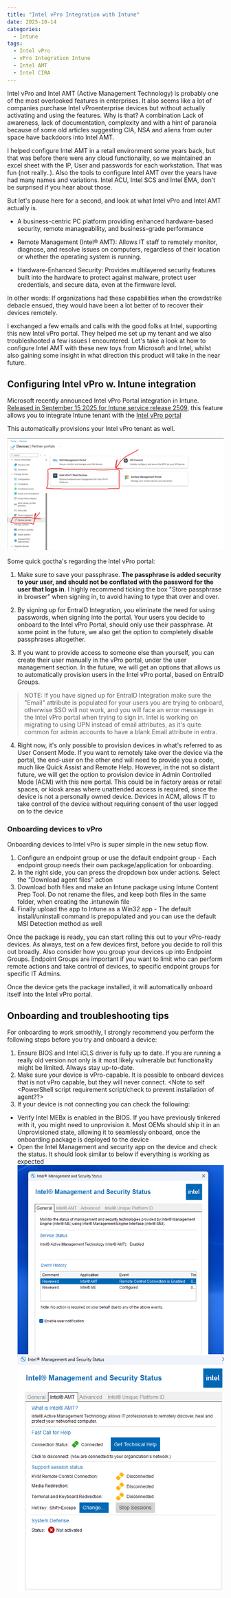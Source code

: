 ```yaml
---
title: "Intel vPro Integration with Intune"
date: 2025-10-14
categories:
  - Intune
tags:
  - Intel vPro
  - vPro Integration Intune
  - Intel AMT
  - Intel CIRA
---
```


Intel vPro and Intel AMT (Active Management Technology) is probably one of the most overlooked features in enterprises. It also seems like a lot of companies purchase Intel vProenterprise devices but without actually activating and using the features. Why is that? A combination Lack of awareness, lack of documentation, complexity and with a hint of paranoia because of some old articles suggesting CIA, NSA and aliens from outer space have backdoors into Intel AMT.

I helped configure Intel AMT in a retail environment some years back, but that was before there were any cloud functionality, so we maintained an excel sheet with the IP, User and passwords for each workstation. That was fun (not really..). Also the tools to configure Intel AMT over the years have had many names and variations. Intel ACU, Intel SCS and Intel EMA, don't be surprised if you hear about those.

But let's pause here for a second, and look at what Intel vPro and Intel AMT actually is.

* A business-centric PC platform providing enhanced hardware-based security, remote manageability, and business-grade performance

* Remote Management (Intel® AMT): Allows IT staff to remotely monitor, diagnose, and resolve issues on computers, regardless of their location or whether the operating system is running.

* Hardware-Enhanced Security: Provides multilayered security features built into the hardware to protect against malware, protect user credentials, and secure data, even at the firmware level.

In other words: If organizations had these capabilities when the crowdstrike debacle ensued, they would have been a lot better of to recover their devices remotely.

I exchanged a few emails and calls with the good folks at Intel, supporting this new Intel vPro portal. They helped me set up my tenant and we also troubleshooted a few issues I encountered.
Let's take a look at how to configure Intel AMT with these new toys from Microsoft and Intel, whilst also gaining some insight in what direction this product will take in the near future.

## Configuring Intel vPro w. Intune integration

Microsoft recently announced Intel vPro Portal integration in Intune. [Released in September 15 2025 for Intune service release 2509](https://learn.microsoft.com/en-us/intune/intune-service/fundamentals/whats-new#intel-vpro-fleet-services-integration-in-intune-partner-portal-), this feature allows you to integrate Intune tenant with the [Intel vPro portal](https://vprofleet.intel.com/)

This automatically provisions your Intel vPro tenant as well.

![IntelvPro](/assets/images/2025-10-10-IntelvPro-Intune-Integration/IntelvPro-Portal.png?raw=true "Intel vPro Intune Portal Integration")

Some quick goctha's regarding the Intel vPro portal:

1) Make sure to save your passphrase. **The passphrase is added security to your user, and should not be conflated with the password for the user that logs in**. I highly recommend ticking the box "Store passphrase in browser" when signing in, to avoid having to type that over and over.

2) By signing up for EntraID Integration, you eliminate the need for using passwords, when signing into the portal. Your users you decide to onboard to the Intel vPro Portal, should only use their passphrase. At some point in the future, we also get the option to completely disable passphrases altogether.

3) If you want to provide access to someone else than yourself, you can create their user manually in the vPro portal, under the user management section. In the future, we will get an options that allows us to automatically provision users in the Intel vPro portal, based on EntraID Groups.

>NOTE: If you have signed up for EntraID Integration make sure the "Email" attribute is populated for your users you are trying to onboard, otherwise SSO will not work, and you will face an error message in the Intel vPro portal when trying to sign in. Intel is working on migrating to using UPN instead of email attributes, as it's quite common for admin accounts to have a blank Email attribute in entra.

4) Right now, it's only possible to provision devices in what's referred to as User Consent Mode. If you want to remotely take over the device via the portal, the end-user on the other end will need to provide you a code, much like Quick Assist and Remote Help. However, in the not so distant future, we will get the option to provision device in Admin Controlled Mode (ACM) with this new portal. This could be in factory areas or retail spaces, or kiosk areas where unattended access is required, since the device is not a personally owned device. Devices in ACM, allows IT to take control of the device without requiring consent of the user logged on to the device

### Onboarding devices to vPro

Onboarding devices to Intel vPro is super simple in the new setup flow.

1) Configure an endpoint group or use the default endpoint group - Each endpoint group needs their own package/application for onboarding.
2) In the right side, you can press the dropdown box under actions. Select the "Download agent files" action
3) Download both files and make an Intune package using Intune Content Prep Tool. Do not rename the files, and keep both files in the same folder, when creating the .intunewin file
4) Finally upload the app to Intune as a Win32 app - The default install/uninstall command is prepopulated and you can use the default MSI Detection method as well

Once the package is ready, you can start rolling this out to your vPro-ready devices. As always, test on a few devices first, before you decide to roll this out broadly. Also consider how you group your devices up into Endpoint Groups. Endpoint Groups are important if you want to limit who can perform remote actions and take control of devices, to specific endpoint groups for specific IT Admins.

Once the device gets the package installed, it will automatically onboard itself into the Intel vPro portal.

## Onboarding and troubleshooting tips

For onboarding to work smoothly, I strongly recommend you perform the following steps before you try and onboard a device:

1) Ensure BIOS and Intel iCLS driver is fully up to date. If you are running a really old version not only is it most likely vulnerable but functionality might be limited. Always stay up-to-date.
2) Make sure your device is vPro-capable. It is possible to onboard devices that is not vPro capable, but they will never connect. <Note to self <PowerShell script requirement script/check to prevent installation of agent??>
3) If your device is not connecting you can check the following:

* Verify Intel MEBx is enabled in the BIOS. If you have previously tinkered with it, you might need to unprovision it. Most OEMs should ship it in an Unprovisioned state, allowing it to seamlessly onboard, once the onboarding package is deployed to the device
* Open the Intel Management and security app on the device and check the status. It should look similar to below if everything is working as expected
![IntelvPro](/assets/images/2025-10-10-IntelvPro-Intune-Integration/IntelME_Configured_1.png?raw=true "Intel vPro Intune Portal Integration")
![IntelvPro](/assets/images/2025-10-10-IntelvPro-Intune-Integration/IntelME_Configured_2.png?raw=true "Intel vPro Intune Portal Integration")

